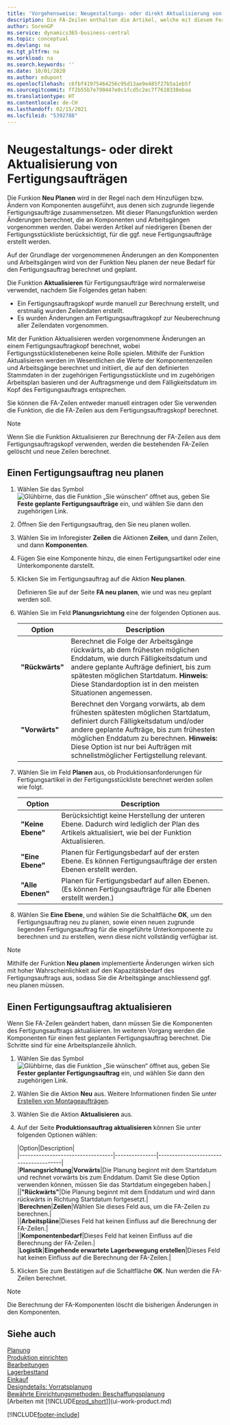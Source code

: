 ```yaml
---
title: 'Vorgehensweise: Neugestaltungs- oder direkt Aktualisierung von Fertigungsaufträgen | Microsoft Docs'
description: Die FA-Zeilen enthalten die Artikel, welche mit diesem Fertigungsauftrag hergestellt werden.
author: SorenGP
ms.service: dynamics365-business-central
ms.topic: conceptual
ms.devlang: na
ms.tgt_pltfrm: na
ms.workload: na
ms.search.keywords: ''
ms.date: 10/01/2020
ms.author: edupont
ms.openlocfilehash: c6fbf41975464256c95d13ae9e485f27b5a1eb5f
ms.sourcegitcommit: ff2b55b7e790447e0c1fcd5c2ec7f7610338ebaa
ms.translationtype: HT
ms.contentlocale: de-CH
ms.lasthandoff: 02/15/2021
ms.locfileid: "5392788"
---
```

# <a name="replan-or-refresh-production-orders-directly"></a>Neugestaltungs- oder direkt Aktualisierung von Fertigungsaufträgen
Die Funkion **Neu Planen** wird in der Regel nach dem Hinzufügen bzw. Ändern von Komponenten ausgeführt, aus denen sich zugrunde liegende Fertigungsaufträge zusammensetzen. Mit dieser Planungsfunktion werden Änderungen berechnet, die an Komponenten und Arbeitsgängen vorgenommen werden. Dabei werden Artikel auf niedrigeren Ebenen der Fertigungsstückliste berücksichtigt, für die ggf. neue Fertigungsaufträge erstellt werden.  

Auf der Grundlage der vorgenommenen Änderungen an den Komponenten und Arbeitsgängen wird von der Funktion Neu planen der neue Bedarf für den Fertigungsauftrag berechnet und geplant.  

Die Funktion **Aktualisieren** für Fertigungsaufträge wird normalerweise verwendet, nachdem Sie Folgendes getan haben:

- Ein Fertigungsauftragskopf wurde manuell zur Berechnung erstellt, und erstmalig wurden Zeilendaten erstellt.
- Es wurden Änderungen am Fertigungsauftragskopf zur Neuberechnung aller Zeilendaten vorgenommen.

Mit der Funktion Aktualisieren werden vorgenommene Änderungen an einem Fertigungsauftragkopf berechnet, wobei Fertigungsstücklistenebenen keine Rolle spielen. Mithilfe der Funktion Aktualisieren werden im Wesentlichen die Werte der Komponentenzeilen und Arbeitsgänge berechnet und initiiert, die auf den definierten Stammdaten in der zugehörigen Fertigungsstückliste und im zugehörigen Arbeitsplan basieren und der Auftragsmenge und dem Fälligkeitsdatum im Kopf des Fertigungsauftrags entsprechen.

Sie können die FA-Zeilen entweder manuell eintragen oder Sie verwenden die Funktion, die die FA-Zeilen aus dem Fertigungsauftragskopf berechnet.  

> [!NOTE]
> Wenn Sie die Funktion Aktualisieren zur Berechnung der FA-Zeilen aus dem Fertigungsauftragskopf verwenden, werden die bestehenden FA-Zeilen gelöscht und neue Zeilen berechnet.  

## <a name="to-replan-a-production-order"></a>Einen Fertigungsauftrag neu planen  
1.  Wählen Sie das Symbol ![Glühbirne, das die Funktion „Sie wünschen“ öffnet](media/ui-search/search_small.png "Tell Me-Funktion") aus, geben Sie **Feste geplante Fertigungsaufträge** ein, und wählen Sie dann den zugehörigen Link.  
2.  Öffnen Sie den Fertigungsauftrag, den Sie neu planen wollen.  
3.  Wählen Sie im Inforegister **Zeilen** die Aktionen **Zeilen**, und dann Zeilen, und dann **Komponenten**.  
4.  Fügen Sie eine Komponente hinzu, die einen Fertigungsartikel oder eine Unterkomponente darstellt.  
5.  Klicken Sie im Fertigungsauftrag auf die Aktion **Neu planen**.  

    Definieren Sie auf der Seite **FA neu planen**, wie und was neu geplant werden soll.  
6.  Wählen Sie im Feld **Planungsrichtung** eine der folgenden Optionen aus.  

    |Option|Description|  
    |----------------------------------|---------------------------------------|  
    |**"Rückwärts"**|Berechnet die Folge der Arbeitsgänge rückwärts, ab dem frühesten möglichen Enddatum, wie durch Fälligkeitsdatum und andere geplante Aufträge definiert, bis zum spätesten möglichen Startdatum. **Hinweis:** Diese Standardoption ist in den meisten Situationen angemessen.|  
    |**"Vorwärts"**|Berechnet den Vorgang vorwärts, ab dem frühesten spätesten möglichen Startdatum, definiert durch Fälligkeitsdatum und/oder andere geplante Aufträge, bis zum frühesten möglichen Enddatum zu berechnen. **Hinweis:** Diese Option ist nur bei Aufträgen mit schnellstmöglicher Fertigstellung relevant.|  

7.  Wählen Sie im Feld **Planen** aus, ob Produktionsanforderungen für Fertigungsartikel in der Fertigungsstückliste berechnet werden sollen wie folgt.  

    |Option|Description|  
    |----------------------------------|---------------------------------------|  
    |**"Keine Ebene"**|Berücksichtigt keine Herstellung der unteren Ebene. Dadurch wird lediglich der Plan des Artikels aktualisiert, wie bei der Funktion Aktualisieren.|  
    |**"Eine Ebene"**|Planen für Fertigungsbedarf auf der ersten Ebene. Es können Fertigungsaufträge der ersten Ebenen erstellt werden.|  
    |**"Alle Ebenen"**|Planen für Fertigungsbedarf auf allen Ebenen. (Es können Fertigungsaufträge für alle Ebenen erstellt werden.)|  

8.  Wählen Sie **Eine Ebene**, und wählen Sie die Schaltfläche **OK**, um den Fertigungsauftrag neu zu planen, sowie einen neuen zugrunde liegenden Fertigungsauftrag für die eingeführte Unterkomponente zu berechnen und zu erstellen, wenn diese nicht vollständig verfügbar ist.  

> [!NOTE]  
>  Mithilfe der Funktion **Neu planen** implementierte Änderungen wirken sich mit hoher Wahrscheinlichkeit auf den Kapazitätsbedarf des Fertigungsauftrags aus, sodass Sie die Arbeitsgänge anschliessend ggf. neu planen müssen.  

## <a name="to-refresh-a-production-order"></a>Einen Fertigungsauftrag aktualisieren  
Wenn Sie FA-Zeilen geändert haben, dann müssen Sie die Komponenten des Fertigungsauftrags aktualisieren. Im weiteren Vorgang werden die Komponenten für einen fest geplanten Fertigungsauftrag berechnet. Die Schritte sind für eine Arbeitsplanzeile ähnlich.

1.  Wählen Sie das Symbol ![Glühbirne, das die Funktion „Sie wünschen“ öffnet](media/ui-search/search_small.png "Tell Me-Funktion") aus, geben Sie **Fester geplanter Fertigungsauftrag** ein, und wählen Sie dann den zugehörigen Link.  
2.  Wählen Sie die Aktion **Neu** aus. Weitere Informationen finden Sie unter [Erstellen von Montageaufträgen](production-how-to-create-production-orders.md).  
3.  Wählen Sie die Aktion **Aktualisieren** aus.
4. Auf der Seite **Produktionsauftrag aktualisieren** können Sie unter folgenden Optionen wählen:

    |Option|Description|  
    |----------------------------------|---------------|---------------------------------------|  
    |**Planungsrichtung**|**Vorwärts**|Die Planung beginnt mit dem Startdatum und rechnet vorwärts bis zum Enddatum. Damit Sie diese Option verwenden können, müssen Sie das Startdatum eingegeben haben.|  
    ||**"Rückwärts"**|Die Planung beginnt mit dem Enddatum und wird dann rückwärts in Richtung Startdatum fortgesetzt.|  
    |**Berechnen**|**Zeilen**|Wählen Sie dieses Feld aus, um die FA-Zeilen zu berechnen.|  
    ||**Arbeitspläne**|Dieses Feld hat keinen Einfluss auf die Berechnung der FA-Zeilen.|  
    ||**Komponentenbedarf**|Dieses Feld hat keinen Einfluss auf die Berechnung der FA-Zeilen.|  
    |**Logistik**|**Eingehende erwartete Lagerbewegung erstellen**|Dieses Feld hat keinen Einfluss auf die Berechnung der FA-Zeilen.|  

5. Klicken Sie zum Bestätigen auf die Schaltfläche **OK**. Nun werden die FA-Zeilen berechnet.

> [!NOTE]  
>  Die Berechnung der FA-Komponenten löscht die bisherigen Änderungen in den Komponenten.

## <a name="see-also"></a>Siehe auch  
[Planung](production-planning.md)  
[Produktion einrichten](production-configure-production-processes.md)  
[Bearbeitungen](production-manage-manufacturing.md)    
[Lagerbesttand](inventory-manage-inventory.md)  
[Einkauf](purchasing-manage-purchasing.md)  
[Designdetails: Vorratsplanung](design-details-supply-planning.md)   
[Bewährte Einrichtungsmethoden: Beschaffungsplanung](setup-best-practices-supply-planning.md)  
[Arbeiten mit [!INCLUDE[prod_short](includes/prod_short.md)]](ui-work-product.md)


[!INCLUDE[footer-include](includes/footer-banner.md)]